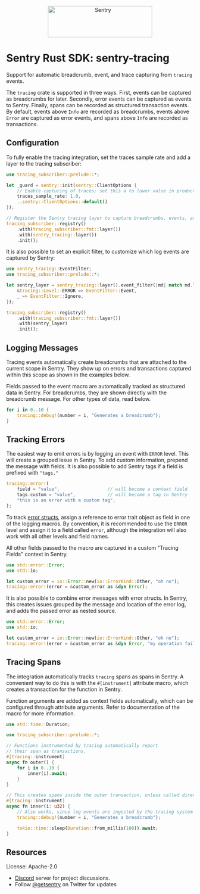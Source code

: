 <p align="center">
  <a href="https://sentry.io/?utm_source=github&utm_medium=logo" target="_blank">
    <img src="https://sentry-brand.storage.googleapis.com/sentry-wordmark-dark-280x84.png" alt="Sentry" width="280" height="84">
  </a>
</p>

# Sentry Rust SDK: sentry-tracing

Support for automatic breadcrumb, event, and trace capturing from `tracing` events.

The `tracing` crate is supported in three ways. First, events can be captured as breadcrumbs for
later. Secondly, error events can be captured as events to Sentry. Finally, spans can be
recorded as structured transaction events. By default, events above `Info` are recorded as
breadcrumbs, events above `Error` are captured as error events, and spans above `Info` are
recorded as transactions.

## Configuration

To fully enable the tracing integration, set the traces sample rate and add a layer to the
tracing subscriber:

```rust
use tracing_subscriber::prelude::*;

let _guard = sentry::init(sentry::ClientOptions {
    // Enable capturing of traces; set this a to lower value in production:
    traces_sample_rate: 1.0,
    ..sentry::ClientOptions::default()
});

// Register the Sentry tracing layer to capture breadcrumbs, events, and spans:
tracing_subscriber::registry()
    .with(tracing_subscriber::fmt::layer())
    .with(sentry_tracing::layer())
    .init();
```

It is also possible to set an explicit filter, to customize which log events are captured by
Sentry:

```rust
use sentry_tracing::EventFilter;
use tracing_subscriber::prelude::*;

let sentry_layer = sentry_tracing::layer().event_filter(|md| match md.level() {
    &tracing::Level::ERROR => EventFilter::Event,
    _ => EventFilter::Ignore,
});

tracing_subscriber::registry()
    .with(tracing_subscriber::fmt::layer())
    .with(sentry_layer)
    .init();
```

## Logging Messages

Tracing events automatically create breadcrumbs that are attached to the current scope in
Sentry. They show up on errors and transactions captured within this scope as shown in the
examples below.

Fields passed to the event macro are automatically tracked as structured data in Sentry. For
breadcrumbs, they are shown directly with the breadcrumb message. For other types of data, read
below.

```rust
for i in 0..10 {
    tracing::debug!(number = i, "Generates a breadcrumb");
}
```

## Tracking Errors

The easiest way to emit errors is by logging an event with `ERROR` level. This will create a
grouped issue in Sentry. To add custom information, prepend the message with fields. It is also
possible to add Sentry tags if a field is prefixed with `"tags."`

```rust
tracing::error!(
    field = "value",                  // will become a context field
    tags.custom = "value",            // will become a tag in Sentry
    "this is an error with a custom tag",
);
```

To track [error structs](https://docs.rs/sentry-tracing/0.32.1/sentry_tracing/std::error::Error), assign a reference to error trait object as field
in one of the logging macros. By convention, it is recommended to use the `ERROR` level and
assign it to a field called `error`, although the integration will also work with all other
levels and field names.

All other fields passed to the macro are captured in a custom "Tracing Fields" context in
Sentry.

```rust
use std::error::Error;
use std::io;

let custom_error = io::Error::new(io::ErrorKind::Other, "oh no");
tracing::error!(error = &custom_error as &dyn Error);
```

It is also possible to combine error messages with error structs. In Sentry, this creates issues
grouped by the message and location of the error log, and adds the passed error as nested
source.

```rust
use std::error::Error;
use std::io;

let custom_error = io::Error::new(io::ErrorKind::Other, "oh no");
tracing::error!(error = &custom_error as &dyn Error, "my operation failed");
```

## Tracing Spans

The integration automatically tracks `tracing` spans as spans in Sentry. A convenient way to do
this is with the `#[instrument]` attribute macro, which creates a transaction for the function
in Sentry.

Function arguments are added as context fields automatically, which can be configured through
attribute arguments. Refer to documentation of the macro for more information.

```rust
use std::time::Duration;

use tracing_subscriber::prelude::*;

// Functions instrumented by tracing automatically report
// their span as transactions.
#[tracing::instrument]
async fn outer() {
    for i in 0..10 {
        inner(i).await;
    }
}

// This creates spans inside the outer transaction, unless called directly.
#[tracing::instrument]
async fn inner(i: u32) {
    // Also works, since log events are ingested by the tracing system
    tracing::debug!(number = i, "Generates a breadcrumb");

    tokio::time::sleep(Duration::from_millis(100)).await;
}
```

## Resources

License: Apache-2.0

- [Discord](https://discord.gg/ez5KZN7) server for project discussions.
- Follow [@getsentry](https://twitter.com/getsentry) on Twitter for updates
